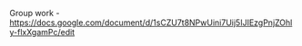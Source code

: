 Group work - 
https://docs.google.com/document/d/1sCZU7t8NPwUini7Uij5IJIEzgPnjZOhly-flxXgamPc/edit

